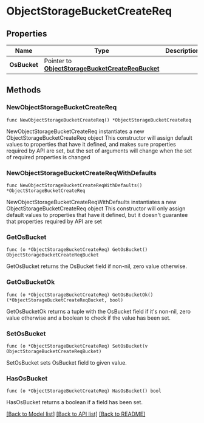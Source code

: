 # ObjectStorageBucketCreateReq

## Properties

Name | Type | Description | Notes
------------ | ------------- | ------------- | -------------
**OsBucket** | Pointer to [**ObjectStorageBucketCreateReqBucket**](ObjectStorageBucketCreateReqBucket.md) |  | [optional] 

## Methods

### NewObjectStorageBucketCreateReq

`func NewObjectStorageBucketCreateReq() *ObjectStorageBucketCreateReq`

NewObjectStorageBucketCreateReq instantiates a new ObjectStorageBucketCreateReq object
This constructor will assign default values to properties that have it defined,
and makes sure properties required by API are set, but the set of arguments
will change when the set of required properties is changed

### NewObjectStorageBucketCreateReqWithDefaults

`func NewObjectStorageBucketCreateReqWithDefaults() *ObjectStorageBucketCreateReq`

NewObjectStorageBucketCreateReqWithDefaults instantiates a new ObjectStorageBucketCreateReq object
This constructor will only assign default values to properties that have it defined,
but it doesn't guarantee that properties required by API are set

### GetOsBucket

`func (o *ObjectStorageBucketCreateReq) GetOsBucket() ObjectStorageBucketCreateReqBucket`

GetOsBucket returns the OsBucket field if non-nil, zero value otherwise.

### GetOsBucketOk

`func (o *ObjectStorageBucketCreateReq) GetOsBucketOk() (*ObjectStorageBucketCreateReqBucket, bool)`

GetOsBucketOk returns a tuple with the OsBucket field if it's non-nil, zero value otherwise
and a boolean to check if the value has been set.

### SetOsBucket

`func (o *ObjectStorageBucketCreateReq) SetOsBucket(v ObjectStorageBucketCreateReqBucket)`

SetOsBucket sets OsBucket field to given value.

### HasOsBucket

`func (o *ObjectStorageBucketCreateReq) HasOsBucket() bool`

HasOsBucket returns a boolean if a field has been set.


[[Back to Model list]](../README.md#documentation-for-models) [[Back to API list]](../README.md#documentation-for-api-endpoints) [[Back to README]](../README.md)


